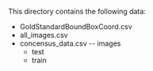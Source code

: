 This directory contains the following data:
- GoldStandardBoundBoxCoord.csv
- all\_images.csv
- concensus\_data.csv
-- images
   - test
   - train
